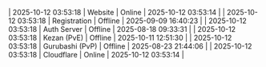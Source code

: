| 2025-10-12 03:53:18 | Website | Online | 2025-10-12 03:53:14 |
| 2025-10-12 03:53:18 | Registration | Offline | 2025-09-09 16:40:23 |
| 2025-10-12 03:53:18 | Auth Server | Offline | 2025-08-18 09:33:31 |
| 2025-10-12 03:53:18 | Kezan (PvE) | Offline | 2025-10-11 12:51:30 |
| 2025-10-12 03:53:18 | Gurubashi (PvP) | Offline | 2025-08-23 21:44:06 |
| 2025-10-12 03:53:18 | Cloudflare | Online | 2025-10-12 03:53:14 |
